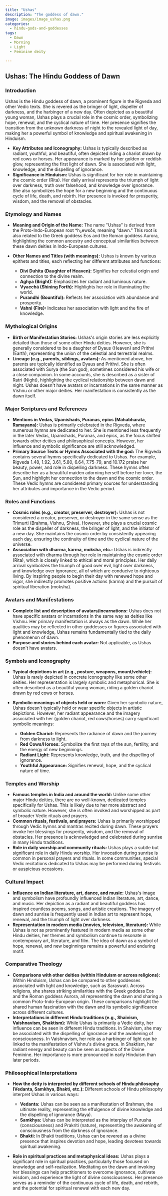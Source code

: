 ```yaml
---
title: "Ushas"
description: "The goddess of dawn."
image: images/image_ushas.png
categories:
  - hindu-gods-and-goddesses
tags:
  - Dawn
  - Morning
  - Light
  - Feminine deity

---
```


## Ushas: The Hindu Goddess of Dawn

### Introduction

Ushas is the Hindu goddess of dawn, a prominent figure in the Rigveda and other Vedic texts. She is revered as the bringer of light, dispeller of darkness, and the harbinger of a new day. Often depicted as a beautiful young woman, Ushas plays a crucial role in the cosmic order, symbolizing hope, renewal, and the cyclical nature of time. Her presence signifies the transition from the unknown darkness of night to the revealed light of day, making her a powerful symbol of knowledge and spiritual awakening in Hinduism.

*   **Key Attributes and Iconography:** Ushas is typically described as radiant, youthful, and beautiful, often depicted riding a chariot drawn by red cows or horses. Her appearance is marked by her golden or reddish glow, representing the first light of dawn. She is associated with light, knowledge, and the dispelling of ignorance.
*   **Significance in Hinduism:** Ushas is significant for her role in maintaining the cosmic order (Rita). Her daily arrival represents the triumph of light over darkness, truth over falsehood, and knowledge over ignorance. She also symbolizes the hope for a new beginning and the continuous cycle of life, death, and rebirth. Her presence is invoked for prosperity, wisdom, and the removal of obstacles.

###  Etymology and Names

*   **Meaning and Origin of the Name:** The name "Ushas" is derived from the Proto-Indo-European root \*h₂ewsōs, meaning "dawn." This root is also related to the Greek goddess Eos and the Roman goddess Aurora, highlighting the common ancestry and conceptual similarities between these dawn deities in Indo-European cultures.
*   **Other Names and Titles (with meanings):** Ushas is known by various epithets and titles, each reflecting her different attributes and functions:

    *   **Divi Duhita (Daughter of Heaven):** Signifies her celestial origin and connection to the divine realm.
    *   **Aghya (Bright):** Emphasizes her radiant and luminous nature.
    *   **Vyacchā (Shining Forth):** Highlights her role in illuminating the world.
    *   **Purandhi (Bountiful):** Reflects her association with abundance and prosperity.
    *   **Vahni (Fire):** Indicates her association with light and the fire of knowledge.

###  Mythological Origins

*   **Birth or Manifestation Stories:** Ushas's origin stories are less explicitly detailed than those of some other Hindu deities. However, she is generally considered to be a daughter of Dyaus (Heaven) and Prithvi (Earth), representing the union of the celestial and terrestrial realms.
*   **Lineage (e.g., parents, siblings, avatars):** As mentioned above, her parents are typically identified as Dyaus and Prithvi. She is often associated with Surya (the Sun god), sometimes considered his wife or a close companion. In some accounts, she is described as a sister of Ratri (Night), highlighting the cyclical relationship between dawn and night. Ushas doesn't have avatars or incarnations in the same manner as Vishnu or other major deities. Her manifestation is consistently as the dawn itself.

###  Major Scriptures and References

*   **Mentions in Vedas, Upanishads, Puranas, epics (Mahabharata, Ramayana):** Ushas is primarily celebrated in the Rigveda, where numerous hymns are dedicated to her. She is mentioned less frequently in the later Vedas, Upanishads, Puranas, and epics, as the focus shifted towards other deities and philosophical concepts. However, her influence and symbolic significance are still acknowledged.
*   **Primary Source Texts or Hymns Associated with the god:** The Rigveda contains several hymns specifically dedicated to Ushas. For example, Rigveda 1.48, 1.92, 3.61, 5.80, 6.64, 7.75-79, and 10.172 praise her beauty, power, and role in dispelling darkness. These hymns often describe her as a beautiful maiden adorning herself before her lover, the Sun, and highlight her connection to the dawn and the cosmic order. These Vedic hymns are considered primary sources for understanding her attributes and importance in the Vedic period.

###  Roles and Functions

*   **Cosmic roles (e.g., creator, preserver, destroyer):** Ushas is not considered a creator, preserver, or destroyer in the same sense as the Trimurti (Brahma, Vishnu, Shiva). However, she plays a crucial cosmic role as the dispeller of darkness, the bringer of light, and the initiator of a new day. She maintains the cosmic order by consistently appearing each day, ensuring the continuity of time and the cyclical nature of the universe.
*   **Association with dharma, karma, moksha, etc.:** Ushas is indirectly associated with dharma through her role in maintaining the cosmic order (Rita), which is closely linked to ethical and moral principles. Her daily arrival symbolizes the triumph of good over evil, light over darkness, and knowledge over ignorance, all of which are conducive to righteous living. By inspiring people to begin their day with renewed hope and vigor, she indirectly promotes positive actions (karma) and the pursuit of spiritual liberation (moksha).

###  Avatars and Manifestations

*   **Complete list and description of avatars/incarnations:** Ushas does not have specific avatars or incarnations in the same way as deities like Vishnu. Her primary manifestation is always as the dawn. While her qualities may be reflected in other goddesses or figures associated with light and knowledge, Ushas remains fundamentally tied to the daily phenomenon of dawn.
*   **Purpose and stories behind each avatar:** Not applicable, as Ushas doesn't have avatars.

###  Symbols and Iconography

*   **Typical depictions in art (e.g., posture, weapons, mount/vehicle):** Ushas is rarely depicted in concrete iconography like some other deities. Her representation is largely symbolic and metaphorical. She is often described as a beautiful young woman, riding a golden chariot drawn by red cows or horses.
*   **Symbolic meanings of objects held or worn:** Given her symbolic nature, Ushas doesn't typically hold or wear specific objects in artistic depictions. However, her radiant appearance and the imagery associated with her (golden chariot, red cows/horses) carry significant symbolic meanings:

    *   **Golden Chariot:** Represents the radiance of dawn and the journey from darkness to light.
    *   **Red Cows/Horses:** Symbolize the first rays of the sun, fertility, and the energy of new beginnings.
    *   **Radiant Light:** Represents knowledge, truth, and the dispelling of ignorance.
    *   **Youthful Appearance:** Signifies renewal, hope, and the cyclical nature of time.

###  Temples and Worship

*   **Famous temples in India and around the world:** Unlike some other major Hindu deities, there are no well-known, dedicated temples specifically for Ushas. This is likely due to her more abstract and symbolic nature. However, she is often invoked and worshipped as part of broader Vedic rituals and prayers.
*   **Common rituals, festivals, and prayers:** Ushas is primarily worshipped through Vedic hymns and mantras recited during dawn. These prayers invoke her blessings for prosperity, wisdom, and the removal of obstacles. Her presence is acknowledged and celebrated during sunrise in many Hindu traditions.
*   **Role in daily worship and community rituals:** Ushas plays a subtle but significant role in daily Hindu worship. Her invocation during sunrise is common in personal prayers and rituals. In some communities, special Vedic recitations dedicated to Ushas may be performed during festivals or auspicious occasions.

###  Cultural Impact

*   **Influence on Indian literature, art, dance, and music:** Ushas's image and symbolism have profoundly influenced Indian literature, art, dance, and music. Her depiction as a radiant and beautiful goddess has inspired countless poems, songs, and artistic creations. The imagery of dawn and sunrise is frequently used in Indian art to represent hope, renewal, and the triumph of light over darkness.
*   **Representation in modern media (movies, television, literature):** While Ushas is not as prominently featured in modern media as some other Hindu deities, her themes and symbolism continue to resonate in contemporary art, literature, and film. The idea of dawn as a symbol of hope, renewal, and new beginnings remains a powerful and enduring motif.

###  Comparative Theology

*   **Comparisons with other deities (within Hinduism or across religions):** Within Hinduism, Ushas can be compared to other goddesses associated with light and knowledge, such as Saraswati. Across religions, she shares striking similarities with the Greek goddess Eos and the Roman goddess Aurora, all representing the dawn and sharing a common Proto-Indo-European origin. These comparisons highlight the shared human fascination with the dawn and its symbolic significance across different cultures.
*   **Interpretations in different Hindu traditions (e.g., Shaivism, Vaishnavism, Shaktism):** While Ushas is primarily a Vedic deity, her influence can be seen in different Hindu traditions. In Shaivism, she may be associated with the dispelling of ignorance and the awakening of consciousness. In Vaishnavism, her role as a harbinger of light can be linked to the manifestation of Vishnu's divine grace. In Shaktism, her radiant energy and beauty can be seen as aspects of the Divine Feminine. Her importance is more pronounced in early Hinduism than later periods.

###  Philosophical Interpretations

*   **How the deity is interpreted by different schools of Hindu philosophy (Vedanta, Samkhya, Bhakti, etc.):** Different schools of Hindu philosophy interpret Ushas in various ways:

    *   **Vedanta:** Ushas can be seen as a manifestation of Brahman, the ultimate reality, representing the effulgence of divine knowledge and the dispelling of ignorance (Maya).
    *   **Samkhya:** Ushas can be interpreted as the interplay of Purusha (consciousness) and Prakriti (nature), representing the awakening of consciousness from the darkness of ignorance.
    *   **Bhakti:** In Bhakti traditions, Ushas can be revered as a divine presence that inspires devotion and hope, leading devotees towards spiritual awakening.
*   **Role in spiritual practices and metaphysical ideas:** Ushas plays a significant role in spiritual practices, particularly those focused on knowledge and self-realization. Meditating on the dawn and invoking her blessings can help practitioners to overcome ignorance, cultivate wisdom, and experience the light of divine consciousness. Her presence serves as a reminder of the continuous cycle of life, death, and rebirth, and the potential for spiritual renewal with each new day.


